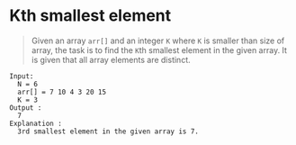 # Kth smallest element

> Given an array `arr[]` and an integer `K` where `K` is smaller than size of array, the task is to find the `K`th smallest element in the given array. It is given that all array elements are distinct.

```plaintext
Input:
  N = 6
  arr[] = 7 10 4 3 20 15
  K = 3
Output : 
  7
Explanation :
  3rd smallest element in the given array is 7.
```

## 